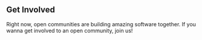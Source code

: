 ## Get Involved

Right now, open communities are building amazing software together. If you wanna get involved to an open community, join us!
